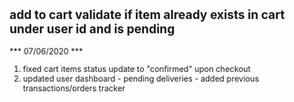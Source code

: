 ## add to cart validate if item already exists in cart under user id and is pending                       

*** 07/06/2020 ***
1. fixed cart items status update to "confirmed" upon checkout
2. updated user dashboard
        - pending deliveries
        - added previous transactions/orders tracker